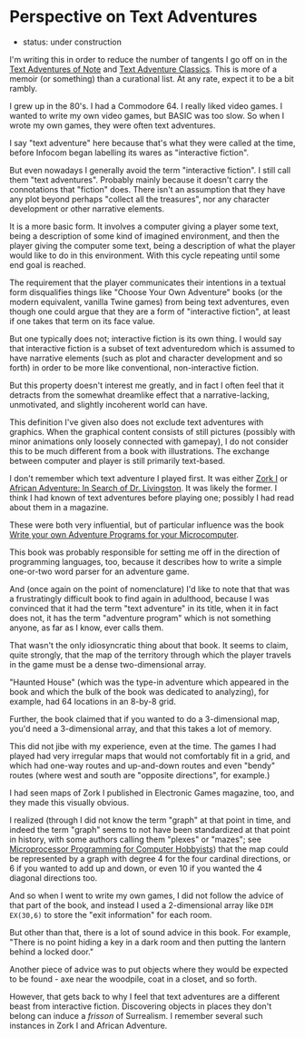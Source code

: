 Perspective on Text Adventures
==============================

*   status: under construction

I'm writing this in order to reduce the number of tangents I go off on in
the [Text Adventures of Note](Text%20Adventures%20of%20Note.md) and
[Text Adventure Classics](Text%20Adventure%20Classics.md).
This is more of a memoir (or something) than a curational list.
At any rate, expect it to be a bit rambly.

I grew up in the 80's.  I had a Commodore 64.  I really liked video games.
I wanted to write my own video games, but BASIC was too slow.  So when I
wrote my own games, they were often text adventures.

I say "text adventure" here because that's what they were called at the time,
before Infocom began labelling its wares as "interactive fiction".

But even nowadays I generally avoid the term "interactive fiction".
I still call them "text adventures".  Probably mainly because it
doesn't carry the connotations that "fiction" does.  There isn't an
assumption that they have any plot beyond perhaps "collect all the treasures",
nor any character development or other narrative elements.

It is a more basic form.  It involves a computer giving a player some
text, being a description of some kind of imagined environment, and
then the player giving the computer some text, being a description of
what the player would like to do in this environment.  With this cycle
repeating until some end goal is reached.

The requirement that the player communicates their intentions
in a textual form disqualifies things like "Choose Your Own Adventure" books
(or the modern equivalent, vanilla Twine games) from being text adventures,
even though one could argue that they are a form of "interactive fiction",
at least if one takes that term on its face value.

But one typically does not; interactive fiction is its own thing.
I would say that interactive fiction is a subset of text adventuredom which
is assumed to have narrative elements (such as plot and character development
and so forth) in order to be more like conventional, non-interactive fiction.

But this property doesn't interest me greatly, and in fact I often feel that
it detracts from the somewhat dreamlike effect that a narrative-lacking,
unmotivated, and slightly incoherent world can have.

This definition I've given also does not exclude text adventures with graphics.
When the graphical content consists of still pictures (possibly with minor
animations only loosely connected with gamepay), I do not consider this
to be much different from a book with illustrations.  The exchange between
computer and player is still primarily text-based.

I don't remember which text adventure I played first.  It was either
[Zork I][] or [African Adventure: In Search of Dr. Livingston][].  It was
likely the former.  I think I had known of text adventures before playing
one; possibly I had read about them in a magazine.

These were both very influential, but of particular influence was the book
[Write your own Adventure Programs for your Microcomputer][].

This book was probably responsible for setting me off in the direction of
programming languages, too, because it describes how
to write a simple one-or-two word parser for an adventure game.

And (once again on the point of nomenclature) I'd like to note that that was
a frustratingly difficult book to find again in adulthood, because I was convinced
that it had the term "text adventure" in its title, when it in fact does not,
it has the term "adventure program" which is not something anyone, as far as I
know, ever calls them.

That wasn't the only idiosyncratic thing about that book.  It seems to claim,
quite strongly, that the map of the territory through which the player travels
in the game must be a dense two-dimensional array.

"Haunted House" (which was the type-in adventure which appeared in the book
and which the bulk of the book was dedicated to analyzing), for example, had
64 locations in an 8-by-8 grid.

Further, the book claimed that if you wanted to do a 3-dimensional map,
you'd need a 3-dimensional array, and that this takes a lot of memory.

This did not jibe with my experience, even at the time.  The games I had
played had very irregular maps that would not comfortably fit in a grid,
and which had one-way routes and up-and-down routes and even "bendy" routes
(where west and south are "opposite directions", for example.)

I had seen maps of Zork I published in Electronic Games magazine, too,
and they made this visually obvious.

I realized (through I did not know the term "graph" at
that point in time, and indeed the term "graph" seems to not have been
standardized at that point in history, with some authors calling them "plexes"
or "mazes"; see [Microprocessor Programming for Computer Hobbyists][])
that the map could be represented by a graph with
degree 4 for the four cardinal directions, or 6 if you wanted to add up and
down, or even 10 if you wanted the 4 diagonal directions too.

And so when I went to write my own games, I did not follow the advice of that
part of the book, and instead I used a 2-dimensional array like `DIM EX(30,6)`
to store the "exit information" for each room.

But other than that, there is a lot of sound advice in this book.
For example, "There is no point hiding a key in a dark room and then putting
the lantern behind a locked door."

Another piece of advice was to put objects where they would be expected
to be found - axe near the woodpile, coat in a closet, and so forth.

However, that gets back to why I feel that text adventures are a different
beast from interactive fiction.  Discovering objects in places they don't
belong can induce a _frisson_ of Surrealism.  I remember several such instances
in Zork I and African Adventure.

[Zork I]: Classic%20Text%20Adventures.md#zork-i
[African Adventure: In Search of Dr. Livingston]: Text%20Adventures%20of%20Note.md#african-adventure-in-search-of-dr-livingston
[Write your own Adventure Programs for your Microcomputer]: An%20Esolang%20Reading%20List.md#write-your-own-adventure-programs-for-your-microcomputer
[Microprocessor Programming for Computer Hobbyists]: TK
